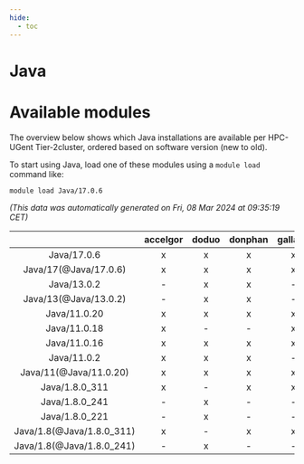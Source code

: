```yaml
---
hide:
  - toc
---
```


Java
====

# Available modules


The overview below shows which Java installations are available per HPC-UGent Tier-2cluster, ordered based on software version (new to old).

To start using Java, load one of these modules using a `module load` command like:

```shell
module load Java/17.0.6
```

*(This data was automatically generated on Fri, 08 Mar 2024 at 09:35:19 CET)*  

| |accelgor|doduo|donphan|gallade|joltik|skitty|
| :---: | :---: | :---: | :---: | :---: | :---: | :---: |
|Java/17.0.6|x|x|x|x|x|x|
|Java/17(@Java/17.0.6)|x|x|x|x|x|x|
|Java/13.0.2|-|x|x|-|x|x|
|Java/13(@Java/13.0.2)|-|x|x|-|x|x|
|Java/11.0.20|x|x|x|x|x|x|
|Java/11.0.18|x|-|-|x|x|-|
|Java/11.0.16|x|x|x|x|x|x|
|Java/11.0.2|x|x|x|-|x|x|
|Java/11(@Java/11.0.20)|x|x|x|x|x|x|
|Java/1.8.0_311|x|-|x|x|x|x|
|Java/1.8.0_241|-|x|-|-|-|-|
|Java/1.8.0_221|-|x|-|-|-|-|
|Java/1.8(@Java/1.8.0_311)|x|-|x|x|x|x|
|Java/1.8(@Java/1.8.0_241)|-|x|-|-|-|-|
